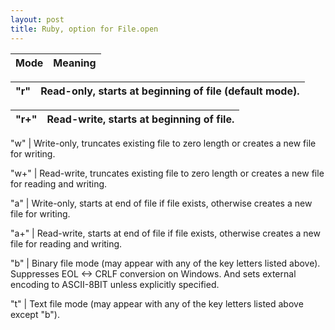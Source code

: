 ```yaml
---
layout: post
title: Ruby, option for File.open
---
```


Mode |  Meaning
------------ | -------------

"r"  |  Read-only, starts at beginning of file  (default mode).
------------ | -------------

"r+" |  Read-write, starts at beginning of file.
------------ | -------------

"w"  |  Write-only, truncates existing file to zero length or creates a new file for writing.

"w+" |  Read-write, truncates existing file to zero length or creates a new file for reading and writing.

"a"  |  Write-only, starts at end of file if file exists, otherwise creates a new file for writing.

"a+" |  Read-write, starts at end of file if file exists, otherwise creates a new file for reading and writing.

"b"  |  Binary file mode (may appear with any of the key letters listed above). Suppresses EOL <-> CRLF conversion on Windows. And sets external encoding to ASCII-8BIT unless explicitly specified.

"t"  |  Text file mode (may appear with any of the key letters listed above except "b").
